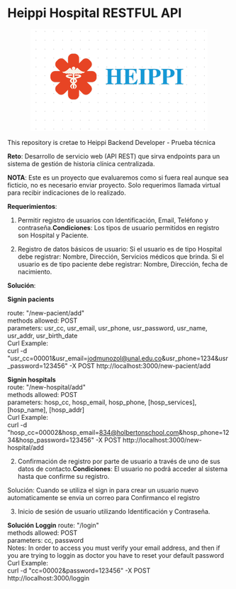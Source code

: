 # Heippi Hospital RESTFUL API
<p align="center"> <img src="Logo_Heippi_Hospital.png"/> </p>
This repository is cretae to Heippi Backend Developer - Prueba técnica

**Reto**: Desarrollo de servicio web (API REST) que sirva endpoints para un sistema de gestión de
historia clínica centralizada.

**NOTA**: Este es un proyecto que evaluaremos como si fuera real aunque sea ficticio, no es necesario
enviar proyecto. Solo requerimos llamada virtual para recibir indicaciones de lo realizado.

**Requerimientos**:

1. Permitir registro de usuarios con Identificación, Email, Teléfono y
contraseña.**Condiciones**: Los tipos de usuario permitidos en registro son Hospital y Paciente.

4. Registro de datos básicos de usuario:
Si el usuario es de tipo Hospital debe registrar: Nombre, Dirección, Servicios
médicos que brinda.
Si el usuario es de tipo paciente debe registrar: Nombre, Dirección, fecha de
nacimiento.

**Solución**:

**Signin pacients**  

route: "/new-pacient/add"  
methods allowed: POST  
parameters: usr_cc, usr_email, usr_phone, usr_password, usr_name, usr_addr, usr_birth_date  
Curl Example:  
curl -d "usr_cc=00001&usr_email=jodmunozol@unal.edu.co&usr_phone=1234&usr_password=123456" -X POST http://localhost:3000/new-pacient/add  

**Signin hospitals**  
route: "/new-hospital/add"  
methods allowed: POST  
parameters: hosp_cc, hosp_email, hosp_phone, [hosp_services], [hosp_name], [hosp_addr]  
Curl Example:  
curl -d "hosp_cc=00002&hosp_email=834@holbertonschool.com&hosp_phone=1234&hosp_password=123456" -X POST http://localhost:3000/new-hospital/add  

2. Confirmación de registro por parte de usuario a través de uno de sus datos de
contacto.**Condiciones**: El usuario no podrá acceder al sistema hasta que confirme su registro.

Solución: Cuando se utiliza el sign in para crear un usuario nuevo automaticamente se envia un correo para Confirmanco el registro  

3. Inicio de sesión de usuario utilizando Identificación y Contraseña.

**Solución**
**Loggin**
route: "/login"  
methods allowed: POST  
parameters: cc, password  
Notes: In order to access you must verify your email address, and then if you are trying to loggin as doctor you have to reset your default password  
Curl Example:  
curl -d "cc=00002&password=123456" -X POST http://localhost:3000/loggin

